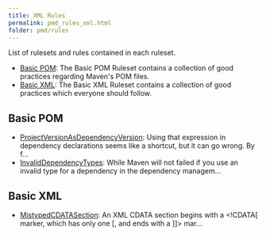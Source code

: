 ```yaml
---
title: XML Rules
permalink: pmd_rules_xml.html
folder: pmd/rules
---
```

List of rulesets and rules contained in each ruleset.

*   [Basic POM](pmd_rules_xml_basic.html): The Basic POM Ruleset contains a collection of good practices regarding Maven's POM files.
*   [Basic XML](pmd_rules_xml_basic.html): The Basic XML Ruleset contains a collection of good practices which everyone should follow.

## Basic POM
*   [ProjectVersionAsDependencyVersion](pmd_rules_xml_basic.html#projectversionasdependencyversion): Using that expression in dependency declarations seems like a shortcut, but it can go wrong. By f...
*   [InvalidDependencyTypes](pmd_rules_xml_basic.html#invaliddependencytypes): While Maven will not failed if you use an invalid type for a dependency in the dependency managem...

## Basic XML
*   [MistypedCDATASection](pmd_rules_xml_basic.html#mistypedcdatasection): An XML CDATA section begins with a <!CDATA[ marker, which has only one [, and ends with a ]]> mar...

